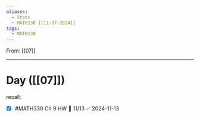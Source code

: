 ```yaml
---
aliases:
  - Stats
  - MATH330 [[11-07-2024]]
tags:
  - MATH330
---
```

From: [[07]]

-------
# Day  ([[07]])
recall:
- [x] #MATH330 Ch 9 HW 📅 11/13 ✅ 2024-11-13